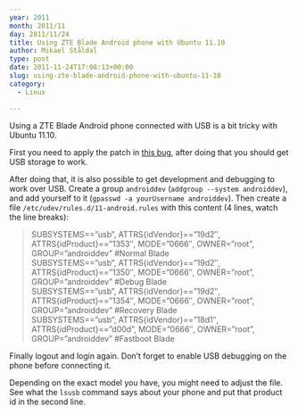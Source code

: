 ```yaml
---
year: 2011
month: 2011/11
day: 2011/11/24
title: Using ZTE Blade Android phone with Ubuntu 11.10
author: Mikael Ståldal
type: post
date: 2011-11-24T17:08:13+00:00
slug: using-zte-blade-android-phone-with-ubuntu-11-10
category:
  - Linux

---
```

Using a ZTE Blade Android phone connected with USB is a bit tricky with Ubuntu 11.10.

First you need to apply the patch in [this bug][1], after doing that you should get USB storage to work.

After doing that, it is also possible to get development and debugging to work over USB. Create a group `androiddev` (`addgroup --system androiddev`), and add yourself to it (`gpasswd -a yourUsername androiddev`). Then create a file `/etc/udev/rules.d/11-android.rules` with this content (4 lines, watch the line breaks):

> SUBSYSTEMS==&#8221;usb&#8221;, ATTRS{idVendor}==&#8221;19d2&#8243;, ATTRS{idProduct}==&#8221;1353&#8243;, MODE=&#8221;0666&#8243;, OWNER=&#8221;root&#8221;, GROUP=&#8221;androiddev&#8221; #Normal Blade  
> SUBSYSTEMS==&#8221;usb&#8221;, ATTRS{idVendor}==&#8221;19d2&#8243;, ATTRS{idProduct}==&#8221;1350&#8243;, MODE=&#8221;0666&#8243;, OWNER=&#8221;root&#8221;, GROUP=&#8221;androiddev&#8221; #Debug Blade  
> SUBSYSTEMS==&#8221;usb&#8221;, ATTRS{idVendor}==&#8221;19d2&#8243;, ATTRS{idProduct}==&#8221;1354&#8243;, MODE=&#8221;0666&#8243;, OWNER=&#8221;root&#8221;, GROUP=&#8221;androiddev&#8221; #Recovery Blade  
> SUBSYSTEMS==&#8221;usb&#8221;, ATTRS{idVendor}==&#8221;18d1&#8243;, ATTRS{idProduct}==&#8221;d00d&#8221;, MODE=&#8221;0666&#8243;, OWNER=&#8221;root&#8221;, GROUP=&#8221;androiddev&#8221; #Fastboot Blade 

Finally logout and login again. Don&#8217;t forget to enable USB debugging on the phone before connecting it.

Depending on the exact model you have, you might need to adjust the file. See what the `lsusb` command says about your phone and put that product id in the second line.

 [1]: https://bugs.launchpad.net/ubuntu/+source/usb-modeswitch-data/+bug/894448